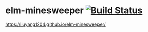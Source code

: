 # elm-minesweeper [![Build Status](https://travis-ci.org/liuyang1204/elm-minesweeper.svg?branch=master)](https://travis-ci.org/liuyang1204/elm-minesweeper)

https://liuyang1204.github.io/elm-minesweeper/
